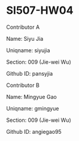 # SI507-HW04

Contributor A

Name: Siyu Jia

Uniqname: siyujia

Section: 009 (Jie-wei Wu)

Github ID: pansyjia



Contributor B

Name: Mingyue Gao

Uniqname: gmingyue

Section: 009 (Jie-wei Wu)

Github ID: angiegao95
